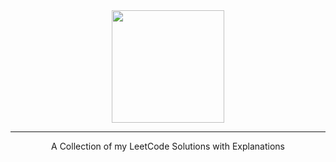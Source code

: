 <div align="center">
    <a href="https://leetcode.com/wingkwong/">
        <img height=180 src="https://user-images.githubusercontent.com/35857179/79746029-e5353500-833b-11ea-8f15-a5fc7036a737.png">
    </a>
    <hr>
    A Collection of my LeetCode Solutions with Explanations
</div>